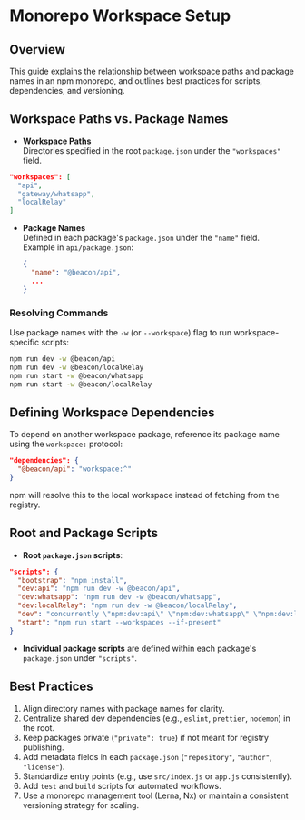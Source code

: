 # Monorepo Workspace Setup

## Overview

This guide explains the relationship between workspace paths and package names in an npm monorepo, and outlines best practices for scripts, dependencies, and versioning.

## Workspace Paths vs. Package Names

- **Workspace Paths**  
  Directories specified in the root `package.json` under the `"workspaces"` field.  
```json
"workspaces": [
  "api",
  "gateway/whatsapp",
  "localRelay"
]
  ```

- **Package Names**  
  Defined in each package's `package.json` under the `"name"` field.  
  Example in `api/package.json`:
  ```json
  {
    "name": "@beacon/api",
    ...
  }
  ```

### Resolving Commands

Use package names with the `-w` (or `--workspace`) flag to run workspace-specific scripts:
```bash
npm run dev -w @beacon/api
npm run dev -w @beacon/localRelay
npm run start -w @beacon/whatsapp
npm run start -w @beacon/localRelay
``` 

## Defining Workspace Dependencies

To depend on another workspace package, reference its package name using the `workspace:` protocol:
```json
"dependencies": {
  "@beacon/api": "workspace:^"
}
```
npm will resolve this to the local workspace instead of fetching from the registry.

## Root and Package Scripts

- **Root `package.json` scripts**:
```json
"scripts": {
  "bootstrap": "npm install",
  "dev:api": "npm run dev -w @beacon/api",
  "dev:whatsapp": "npm run dev -w @beacon/whatsapp",
  "dev:localRelay": "npm run dev -w @beacon/localRelay",
  "dev": "concurrently \"npm:dev:api\" \"npm:dev:whatsapp\" \"npm:dev:localRelay\"",
  "start": "npm run start --workspaces --if-present"
}
``` 

- **Individual package scripts** are defined within each package's `package.json` under `"scripts"`.

## Best Practices

1. Align directory names with package names for clarity.
2. Centralize shared dev dependencies (e.g., `eslint`, `prettier`, `nodemon`) in the root.
3. Keep packages private (`"private": true`) if not meant for registry publishing.
4. Add metadata fields in each `package.json` (`"repository"`, `"author"`, `"license"`).
5. Standardize entry points (e.g., use `src/index.js` or `app.js` consistently).
6. Add `test` and `build` scripts for automated workflows.
7. Use a monorepo management tool (Lerna, Nx) or maintain a consistent versioning strategy for scaling.
